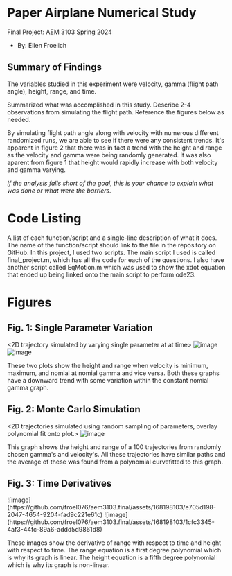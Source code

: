 # Paper Airplane Numerical Study
  Final Project: AEM 3103 Spring 2024

  - By: Ellen Froelich

  ## Summary of Findings
  <Show the variations studied in a table>

  The variables studied in this experiment were velocity, gamma (flight path angle), height, range, and time.

  Summarized what was accomplished in this study.  Describe 2-4 observations from simulating the flight path.
  Reference the figures below as needed.

  By simulating flight path angle along with velocity with numerous different randomized runs, we are able to see if there were any consistent trends. It's apparent in figure 2 that there was in fact a trend with
  the height and range as the velocity and gamma were being randomly generated. It was also aparent from figure 1 that height would rapidly increase with both velocity and gamma varying.

  *If the analysis falls short of the goal, this is your chance to explain what was done or what were the barriers.*
 
  # Code Listing
  A list of each function/script and a single-line description of what it does.  The name of the function/script should link to the file in the repository on GitHub.
  In this project, I used two scripts. The main script I used is called final_project.m, which has all the code for each of the questions. I also have another script called EqMotion.m which was used to show the 
  xdot equation that ended up being linked onto the main script to perform ode23.

  # Figures

  ## Fig. 1: Single Parameter Variation
  <2D trajectory simulated by varying single parameter at at time>
  <The above plot should also show the nominal trajectory>
  ![image](https://github.com/froel076/aem3103.final/assets/168198103/1f44b957-e67b-4b1c-96db-a5fcbf6975c7)
  ![image](https://github.com/froel076/aem3103.final/assets/168198103/338bb751-35ab-4e50-a9f7-aa8d3899b35f)

These two plots show the height and range when velocity is minimum, maximum, and nomial at nomial gamma and vice versa. Both these graphs have a downward trend with some variation within the constant nomial gamma
graph.

  ## Fig. 2: Monte Carlo Simulation
  <2D trajectories simulated using random sampling of parameters, overlay polynomial fit onto plot.>
  ![image](https://github.com/froel076/aem3103.final/assets/168198103/681c541d-d50a-4604-a396-c7785f592273)

This graph shows the height and range of a 100 trajectories from randomly chosen gamma's and velocity's. All these trajectories have similar paths and the average of these was found from a polynomial curvefitted
to this graph. 


 ## Fig. 3: Time Derivatives
 <Time-derivative of height and range for the fitted trajectory>
 ![image](https://github.com/froel076/aem3103.final/assets/168198103/e705d198-2047-4654-9204-fad9c221e61c)
 ![image](https://github.com/froel076/aem3103.final/assets/168198103/1cfc3345-4af3-44fc-89a6-addd5d9861d8)

These images show the derivative of range with respect to time and height with respect to time. The range equation is a first degree polynomial which is why its graph is linear. The height equation is a fifth
degree polynomial which is why its graph is non-linear.
 


 
